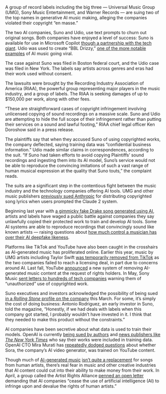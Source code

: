 A group of record labels including the big three — Universal Music Group (UMG), Sony Music Entertainment, and Warner Records — are suing two of the top names in generative AI music making, alleging the companies violated their copyright “en masse.”

The two AI companies, Suno and Udio, use text prompts to churn out original songs. Both companies have enjoyed a level of success: Suno is available for use in Microsoft Copilot [though a partnership with the tech giant](/2023/12/19/24008279/microsoft-copilot-suno-ai-music-generator-extension). Udio was used to create “BBL Drizzy,” [one of the more notable examples](/2024/5/31/24168844/heres-how-bbl-drizzy-set-a-precedent-for-sampling-ai-generated-music) of AI music going viral.

The case against Suno was filed in Boston federal court, and the Udio case was filed in New York. The labels say artists across genres and eras had their work used without consent.

The lawsuits were brought by the Recording Industry Association of America (RIAA), the powerful group representing major players in the music industry, and a group of labels. The RIAA is seeking damages of up to $150,000 per work, along with other fees.

“These are straightforward cases of copyright infringement involving unlicensed copying of sound recordings on a massive scale. Suno and Udio are attempting to hide the full scope of their infringement rather than putting their services on a sound and lawful footing,” RIAA chief legal officer Ken Doroshow said in a press release.

The plaintiffs say that when they accused Suno of using copyrighted works, the company deflected, saying training data was “confidential business information.” Udio made similar claims in correspondences, according to the suit. “If Suno had taken efforts to avoid copying Plaintiffs’ sound recordings and ingesting them into its AI model, Suno’s service would not be able to reproduce the convincing imitations of such a vast range of human musical expression at the quality that Suno touts,” the complaint reads.

The suits are a significant step in the contentious fight between the music industry and the technology companies offering AI tools. UMG and other music publishers [previously sued Anthropic](/2023/10/19/23924100/universal-music-sue-anthropic-lyrics-copyright-katy-perry) for distributing copyrighted song lyrics when users prompted the Claude 2 system.

Beginning last year with [a gimmicky fake Drake song generated using AI](/2023/4/18/23688141/ai-drake-song-ghostwriter-copyright-umg-the-weeknd), artists and labels have waged a public battle against companies they say unlawfully copied their protected work to train and develop AI tools. Some AI systems are able to reproduce recordings that convincingly sound like known artists — raising questions about [how much control a musician has over their AI deepfake likeness](/2023/5/1/23703087/ai-drake-the-weeknd-music-copyright-legal-battle-right-of-publicity).

Platforms like TikTok and YouTube have also been caught in the crosshairs as AI-generated music has proliferated online. Earlier this year, music by UMG artists including Taylor Swift [was temporarily removed from TikTok](/2024/5/2/24146994/tiktok-universal-music-group-sign-deal-generative-ai) as the two companies failed to reach a licensing deal, in part due to concerns around AI. Last fall, YouTube [announced](/2023/11/14/23959658/google-youtube-generative-ai-labels-music-copyright) a new system of removing AI-generated music content at the request of rights holders. In May, Sony Music [sent letters to hundreds of tech companies](/2024/5/17/24158887/sony-music-ai-training-letter) warning them of “unauthorized” use of copyrighted work.

Suno executives and investors acknowledged the possibility of being sued [in a *Rolling Stone* profile on the company](https://www.rollingstone.com/music/music-features/suno-ai-chatgpt-for-music-1234982307/) this March. For some, it’s simply the cost of doing business: Antonio Rodriguez, an early investor in Suno, told the magazine, “Honestly, if we had deals with labels when this company got started, I probably wouldn’t have invested in it. I think that they needed to make this product without the constraints.”

AI companies have been secretive about what data is used to train their models. OpenAI is currently [being sued by authors](/2023/9/11/23869145/writers-sue-openai-chatgpt-copyright-claims) and [news publishers like *The New York Times*](/2023/12/27/24016212/new-york-times-openai-microsoft-lawsuit-copyright-infringement) who say their works were included in training data. OpenAI CTO Mira Murati has [repeatedly dodged questions](https://www.wsj.com/video/series/joanna-stern-personal-technology/openai-made-me-crazy-videosthen-the-cto-answered-most-of-my-questions/C2188768-D570-4456-8574-9941D4F9D7E2) about whether Sora, the company’s AI video generator, was trained on YouTube content.

Though much of [AI-generated music](/2024/4/3/24119438/stability-ai-audio-generation-whale-sounds) [isn’t quite a replacement](/24103840/generative-ai-artwork-suno-music-industry-musicians-copyright) for songs from human artists, there’s real fear in music and other creative industries that AI content could cut into their ability to make money from their work. In April, a group called the Artist Rights Alliance [penned an open letter](https://www.hollywoodreporter.com/business/business-news/billie-eilish-nicki-minaj-open-letter-ai-1235864532/) demanding that AI companies “cease the use of artificial intelligence (AI) to infringe upon and devalue the rights of human artists.”
